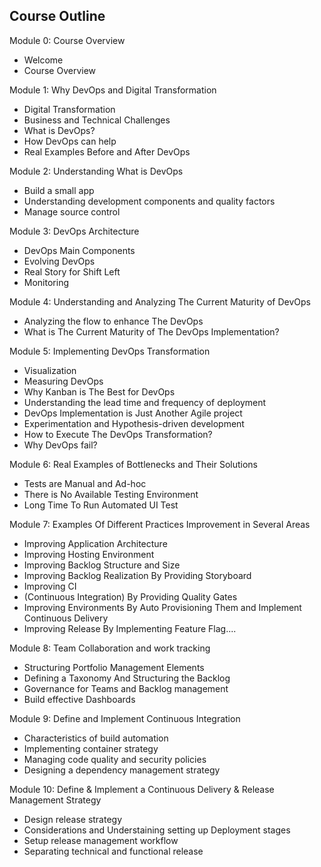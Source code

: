 ## Course Outline

Module 0: Course Overview
 - Welcome 
 - Course Overview

Module 1: Why DevOps and Digital Transformation

 - Digital Transformation 
 - Business and Technical Challenges
 - What is DevOps? 
 - How DevOps can help 
 - Real Examples Before and After DevOps

Module 2: Understanding What is DevOps
- Build a small app
- Understanding development components and quality factors
- Manage source control

Module 3: DevOps Architecture

 - DevOps Main Components  
 - Evolving DevOps 
 - Real Story for Shift Left
 - Monitoring

Module 4: Understanding and Analyzing The Current Maturity of DevOps

 - Analyzing the flow to enhance The DevOps
 - What is The Current Maturity of The DevOps Implementation?

Module 5: Implementing DevOps Transformation

 - Visualization
 - Measuring DevOps
 - Why Kanban is The Best for DevOps
 - Understanding the lead time and frequency of deployment
 - DevOps Implementation is Just Another Agile project
 - Experimentation and Hypothesis-driven development
 - How to Execute The DevOps Transformation?
 - Why DevOps fail?

Module 6: Real Examples of Bottlenecks and Their Solutions

 - Tests are Manual and Ad-hoc
 - There is No Available Testing Environment
 - Long Time To Run Automated UI Test

Module 7: Examples Of Different Practices Improvement in Several Areas

 - Improving Application Architecture
 - Improving Hosting Environment
 - Improving Backlog Structure and Size 
 - Improving Backlog Realization By Providing Storyboard
 - Improving CI
 - (Continuous Integration) By Providing Quality Gates
 - Improving Environments By Auto Provisioning Them and Implement Continuous Delivery 
 - Improving Release By Implementing Feature Flag....

Module 8: Team Collaboration and work tracking

 - Structuring Portfolio Management Elements
 - Defining a Taxonomy And Structuring the Backlog
 - Governance for Teams and Backlog management
 - Build effective Dashboards

Module 9: Define and Implement Continuous Integration

 - Characteristics of build automation 
 - Implementing container strategy
 - Managing code quality and security policies
 - Designing a dependency management strategy 

Module 10: Define & Implement a Continuous Delivery & Release Management Strategy
 - Design release strategy 
 - Considerations and Understaining setting up Deployment stages
 - Setup release management workflow
 - Separating technical and functional release 

